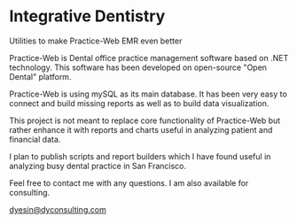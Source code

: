 Integrative Dentistry
====================

Utilities to make Practice-Web EMR even better

Practice-Web is Dental office practice management software based on .NET technology. This software has been developed on open-source "Open Dental" platform.

Practice-Web is using mySQL as its main database. It has been very easy to connect and build missing reports as well as to build data visualization.

This project is not meant to replace core functionality of Practice-Web but rather enhance it with reports and charts useful in analyzing patient and financial data.

I plan to publish scripts and report builders which I have found useful in analyzing busy dental practice in San Francisco.

Feel free to contact me with any questions. I am also available for consulting.


dyesin@dyconsulting.com

